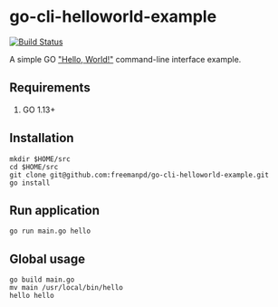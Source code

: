 # go-cli-helloworld-example
[![Build Status](https://dev.azure.com/freemanpd36/freemanpd36/_apis/build/status/freemanpd.go-cli-helloworld-example?branchName=master)](https://dev.azure.com/freemanpd36/freemanpd36/_build/latest?definitionId=4&branchName=master)

A simple GO ["Hello, World!"](https://en.wikipedia.org/wiki/%22Hello,_World!%22_program) command-line interface example. 

## Requirements
1. GO 1.13+

## Installation
```
mkdir $HOME/src
cd $HOME/src
git clone git@github.com:freemanpd/go-cli-helloworld-example.git
go install
```

## Run application
```go run main.go hello```

## Global usage
```
go build main.go
mv main /usr/local/bin/hello
hello hello

```
